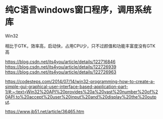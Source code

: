 # 纯C语言windows窗口程序，调用系统库
Win32

相比于GTK，效率高，启动快，占用CPU少，只不过颜值和功能丰富度没有GTK高

https://blog.csdn.net/its4you/article/details/122716846
https://blog.csdn.net/its4you/article/details/122726939
https://blog.csdn.net/its4you/article/details/122726963

https://codesteps.com/2014/07/14/win32-programming-how-to-create-a-simple-gui-graphical-user-interface-based-application-part-1/#:~:text=Win32%20API%20provides%20a%20vast%20number%20of%20API,to%20accept%20user%20input%20and%20display%20the%20output.



https://www.jb51.net/article/36465.htm